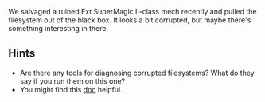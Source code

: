 We salvaged a ruined Ext SuperMagic II-class mech recently and pulled the filesystem out of the black box. It looks a bit corrupted, but maybe there's something interesting in there.

## Hints
- Are there any tools for diagnosing corrupted filesystems? What do they say if you run them on this one?
- You might find this [doc](http://www.nongnu.org/ext2-doc/ext2.html) helpful.
